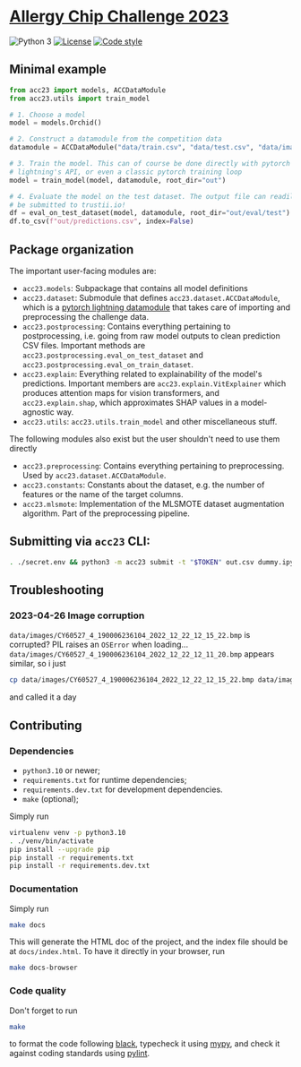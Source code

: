 # [Allergy Chip Challenge 2023](https://app.trustii.io/datasets/1439)

![Python 3](https://img.shields.io/badge/python-3-blue?logo=python)
[![License](https://img.shields.io/badge/license-MIT-green)](https://choosealicense.com/licenses/mit/)
[![Code style](https://img.shields.io/badge/style-black-black)](https://pypi.org/project/black)

## Minimal example

```py
from acc23 import models, ACCDataModule
from acc23.utils import train_model

# 1. Choose a model
model = models.Orchid()

# 2. Construct a datamodule from the competition data
datamodule = ACCDataModule("data/train.csv", "data/test.csv", "data/images")

# 3. Train the model. This can of course be done directly with pytorch
# lightning's API, or even a classic pytorch training loop
model = train_model(model, datamodule, root_dir="out")

# 4. Evaluate the model on the test dataset. The output file can readily
# be submitted to trustii.io!
df = eval_on_test_dataset(model, datamodule, root_dir="out/eval/test")
df.to_csv(f"out/predictions.csv", index=False)
```

## Package organization

The important user-facing modules are:

- `acc23.models`: Subpackage that contains all model definitions
- `acc23.dataset`: Submodule that defines `acc23.dataset.ACCDataModule`, which
  is a [pytorch lightning
  datamodule](https://lightning.ai/docs/pytorch/stable/api/lightning.pytorch.core.LightningDataModule.html)
  that takes care of importing and preprocessing the challenge data.
- `acc23.postprocessing`: Contains everything pertaining to postprocessing,
  i.e. going from raw model outputs to clean prediction CSV files. Important
  methods are `acc23.postprocessing.eval_on_test_dataset` and
  `acc23.postprocessing.eval_on_train_dataset`.
- `acc23.explain`: Everything related to explainability of the model's
  predictions. Important members are `acc23.explain.VitExplainer` which
  produces attention maps for vision transformers, and `acc23.explain.shap`,
  which approximates SHAP values in a model-agnostic way.
- `acc23.utils`: `acc23.utils.train_model` and other miscellaneous stuff.

The following modules also exist but the user shouldn't need to use them
directly

- `acc23.preprocessing`: Contains everything pertaining to preprocessing. Used
  by `acc23.dataset.ACCDataModule`.
- `acc23.constants`: Constants about the dataset, e.g. the number of features
  or the name of the target columns.
- `acc23.mlsmote`: Implementation of the MLSMOTE dataset augmentation
  algorithm. Part of the preprocessing pipeline.

## Submitting via `acc23` CLI:

```sh
. ./secret.env && python3 -m acc23 submit -t "$TOKEN" out.csv dummy.ipynb
```

## Troubleshooting

### 2023-04-26 Image corruption

`data/images/CY60527_4_190006236104_2022_12_22_12_15_22.bmp` is corrupted? PIL
raises an `OSError` when loading...
`data/images/CY60527_4_190006236104_2022_12_22_12_11_20.bmp` appears similar,
so i just

```sh
cp data/images/CY60527_4_190006236104_2022_12_22_12_15_22.bmp data/images/CY60527_4_190006236104_2022_12_22_12_11_20.bmp
```

and called it a day

## Contributing

### Dependencies

- `python3.10` or newer;
- `requirements.txt` for runtime dependencies;
- `requirements.dev.txt` for development dependencies.
- `make` (optional);

Simply run

```sh
virtualenv venv -p python3.10
. ./venv/bin/activate
pip install --upgrade pip
pip install -r requirements.txt
pip install -r requirements.dev.txt
```

### Documentation

Simply run

```sh
make docs
```

This will generate the HTML doc of the project, and the index file should be at
`docs/index.html`. To have it directly in your browser, run

```sh
make docs-browser
```

### Code quality

Don't forget to run

```sh
make
```

to format the code following [black](https://pypi.org/project/black/),
typecheck it using [mypy](http://mypy-lang.org/), and check it against coding
standards using [pylint](https://pylint.org/).
